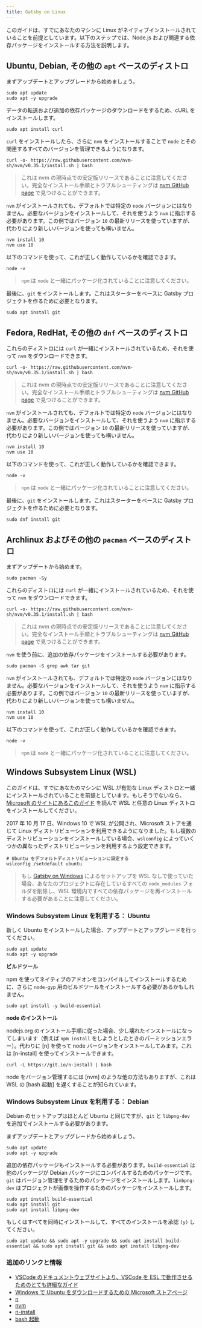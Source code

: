 ```yaml
---
title: Gatsby on Linux
---
```


このガイドは、すでにあなたのマシンに Linux がネイティブインストールされていることを前提としています。以下のステップでは、Node.js および関連する依存パッケージをインストールする方法を説明します。

## Ubuntu, Debian, その他の `apt` ベースのディストロ

まずアップデートとアップグレードから始めましょう。

```shell
sudo apt update
sudo apt -y upgrade
```

データの転送および追加の依存パッケージのダウンロードをするため、cURL をインストールします。

```shell
sudo apt install curl
```

`curl` をインストールしたら、さらに `nvm` をインストールすることで `node` とその関連するすべてのバージョンを管理できるようになります。

```shell
curl -o- https://raw.githubusercontent.com/nvm-sh/nvm/v0.35.1/install.sh | bash
```

> これは nvm の現時点での安定版リリースであることに注意してください。完全なインストール手順とトラブルシューティングは [nvm GitHub page](https://github.com/nvm-sh/nvm) で見つけることができます。

`nvm` がインストールされても、デフォルトでは特定の `node` バージョンにはなりません。必要なバージョンをインストールして、それを使うよう `nvm` に指示する必要があります。この例ではバージョン `10` の最新リリースを使っていますが、代わりにより新しいバージョンを使っても構いません。

```shell
nvm install 10
nvm use 10
```

以下のコマンドを使って、これが正しく動作しているかを確認できます。

```shell
node -v
```

> `npm` は `node` と一緒にパッケージ化されていることに注意してください。

最後に、`git` をインストールします。これはスターターをベースに Gatsby プロジェクトを作るために必要となります。

```shell
sudo apt install git
```

## Fedora, RedHat, その他の `dnf` ベースのディストロ

これらのディストロには `curl` が一緒にインストールされているため、それを使って `nvm` をダウンロードできます。

```shell
curl -o- https://raw.githubusercontent.com/nvm-sh/nvm/v0.35.1/install.sh | bash
```

> これは nvm の現時点での安定版リリースであることに注意してください。完全なインストール手順とトラブルシューティングは [nvm GitHub page](https://github.com/nvm-sh/nvm) で見つけることができます。

`nvm` がインストールされても、デフォルトでは特定の `node` バージョンにはなりません。必要なバージョンをインストールして、それを使うよう `nvm` に指示する必要があります。この例ではバージョン `10` の最新リリースを使っていますが、代わりにより新しいバージョンを使っても構いません。

```shell
nvm install 10
nvm use 10
```

以下のコマンドを使って、これが正しく動作しているかを確認できます。

```shell
node -v
```

> `npm` は `node` と一緒にパッケージ化されていることに注意してください。

最後に、`git` をインストールします。これはスターターをベースに Gatsby プロジェクトを作るために必要となります。

```shell
sudo dnf install git
```

## Archlinux およびその他の `pacman` ベースのディストロ

まずアップデートから始めます。

```shell
sudo pacman -Sy
```

これらのディストロには `curl` が一緒にインストールされているため、それを使って `nvm` をダウンロードできます。

```shell
curl -o- https://raw.githubusercontent.com/nvm-sh/nvm/v0.35.1/install.sh | bash
```

> これは nvm の現時点での安定版リリースであることに注意してください。完全なインストール手順とトラブルシューティングは [nvm GitHub page](https://github.com/nvm-sh/nvm) で見つけることができます。

`nvm` を使う前に、追加の依存パッケージをインストールする必要があります。

```shell
sudo pacman -S grep awk tar git
```

`nvm` がインストールされても、デフォルトでは特定の `node` バージョンにはなりません。必要なバージョンをインストールして、それを使うよう `nvm` に指示する必要があります。この例ではバージョン `10` の最新リリースを使っていますが、代わりにより新しいバージョンを使っても構いません。

```shell
nvm install 10
nvm use 10
```

以下のコマンドを使って、これが正しく動作しているかを確認できます。

```shell
node -v
```

> `npm` は `node` と一緒にパッケージ化されていることに注意してください。

## Windows Subsystem Linux (WSL)

このガイドは、すでにあなたのマシンに WSL が有効な Linux ディストロと一緒にインストールされていることを前提としています。もしそうでないなら、[Microsoft のサイトにあるこのガイド](https://docs.microsoft.com/ja-jp/windows/wsl/install-win10) を読んで WSL と任意の Linux ディストロをインストールしてください。

2017 年 10 月 17 日、Windows 10 で WSL が公開され、Microsoft ストアを通じて Linux ディストリビューションを利用できるようになりました。もし複数のディストリビューションをインストールしている場合、`wslconfig` によっていくつかの異なったディストリビューションを利用するよう設定できます。

```shell
# Ubuntu をデフォルトディストリビューションに設定する
wslconfig /setdefault ubuntu
```

> もし [Gatsby on Windows](/docs/gatsby-on-windows/) によるセットアップを WSL なしで使っていた場合、あなたのプロジェクトに存在しているすべての `node_modules` フォルダを削除し、WSL 環境内ですべての依存パッケージを再インストールする必要があることに注意してください。

### Windows Subsystem Linux を利用する： Ubuntu

新しく Ubuntu をインストールした場合、アップデートとアップグレードを行ってください。

```shell
sudo apt update
sudo apt -y upgrade
```

**ビルドツール**

npm を使ってネイティブのアドオンをコンパイルしてインストールするために、さらに `node-gyp` 用のビルドツールをインストールする必要があるかもしれません。

```shell
sudo apt install -y build-essential
```

**node のインストール**

nodejs.org のインストール手順に従った場合、少し壊れたインストールになってしまいます（例えば `npm install` をしようとしたときのパーミッションエラー）。代わりに [n] を使って node バージョンをインストールしてみます。これは [n-install] を使ってインストールできます。

```shell
curl -L https://git.io/n-install | bash
```

node をバージョン管理するには [nvm] のような他の方法もありますが、これは WSL の [bash 起動] を遅くすることが知られています。

### Windows Subsystem Linux を利用する： Debian

Debian のセットアップはほとんど Ubuntu と同じですが、`git` と `libpng-dev` を追加でインストールする必要があります。

まずアップデートとアップグレードから始めましょう。

```shell
sudo apt update
sudo apt -y upgrade
```

追加の依存パッケージもインストールする必要があります。`build-essential` は他のパッケージが Debian パッケージにコンパイルするためのパッケージです。`git` はバージョン管理をするためのパッケージをインストールします。`linbpng-dev` はプロジェクトが画像を操作するためのパッケージをインストールします。

```shell
sudo apt install build-essential
sudo apt install git
sudo apt install libpng-dev
```

もしくはすべてを同時にインストールして、すべてのインストールを承認 `(y)` してください。

```shell
sudo apt update && sudo apt -y upgrade && sudo apt install build-essential && sudo apt install git && sudo apt install libpng-dev
```

### 追加のリンクと情報

- [VSCode のドキュメントウェブサイトより、VSCode を ESL で動作させるためのとても詳細なガイド](https://code.visualstudio.com/docs/remote/wsl)
- [Windows で Ubuntu をダウンロードするための Microsoft ストアページ](https://www.microsoft.com/ja-jp/p/ubuntu/9nblggh4msv6)
- [n](https://github.com/tj/n)
- [nvm](https://github.com/creationix/nvm)
- [n-install](https://github.com/mklement0/n-install)
- [bash 起動](https://github.com/Microsoft/WSL/issues/776#issuecomment-266112578)
